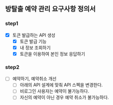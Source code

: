 ## 방탈출 예약 관리 요구사항 정의서

### step1
  -[x] 토큰 발급하는 API 생성
    - [x] 토큰 발급 기능
    - [x] 내 정보 조회하기
    - [x] 토큰을 이용하여 본인 정보 응답하기

### step2
  - [ ] 예약하기, 예약취소 개선
    - [ ] 아래의 API 설계에 맞춰 API 스펙을 변경한다.
    - [ ] 비로그인 사용자는 예약이 불가능하다.
    - [ ] 자신의 예약이 아닌 경우 예약 취소가 불가능하다.